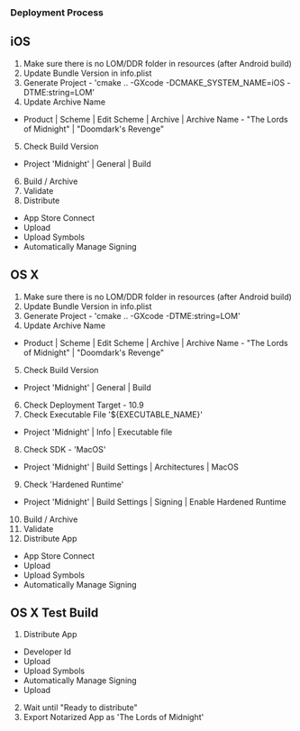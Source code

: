 ### Deployment Process

## iOS
1. Make sure there is no LOM/DDR folder in resources (after Android build)
2. Update Bundle Version in info.plist
3. Generate Project - 'cmake .. -GXcode -DCMAKE_SYSTEM_NAME=iOS -DTME:string=LOM'
4. Update Archive Name
  - Product | Scheme | Edit Scheme | Archive | Archive Name - "The Lords of Midnight" | "Doomdark's Revenge"
5. Check Build Version
  - Project 'Midnight' | General | Build
6. Build / Archive
7. Validate
8. Distribute
  - App Store Connect
  - Upload
  - Upload Symbols
  - Automatically Manage Signing

## OS X
1. Make sure there is no LOM/DDR folder in resources (after Android build)
2. Update Bundle Version in info.plist
3. Generate Project - 'cmake .. -GXcode -DTME:string=LOM'
4. Update Archive Name
  - Product | Scheme | Edit Scheme | Archive | Archive Name - "The Lords of Midnight" | "Doomdark's Revenge"
5. Check Build Version
  - Project 'Midnight' | General | Build
6. Check Deployment Target - 10.9
7. Check Executable File '${EXECUTABLE_NAME}'
  - Project 'Midnight' | Info | Executable file
8. Check SDK - 'MacOS'
  - Project 'Midnight' | Build Settings | Architectures | MacOS
9. Check 'Hardened Runtime'
  - Project 'Midnight' | Build Settings | Signing | Enable Hardened Runtime
10. Build / Archive
11. Validate
12. Distribute App
  - App Store Connect
  - Upload
  - Upload Symbols
  - Automatically Manage Signing

## OS X Test Build
1. Distribute App
  - Developer Id
  - Upload
  - Upload Symbols
  - Automatically Manage Signing
  - Upload
2. Wait until "Ready to distribute"
3. Export Notarized App as 'The Lords of Midnight'
